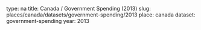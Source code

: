 type: na
title: Canada / Government Spending (2013)
slug: places/canada/datasets/government-spending/2013
place: canada
dataset: government-spending
year: 2013
